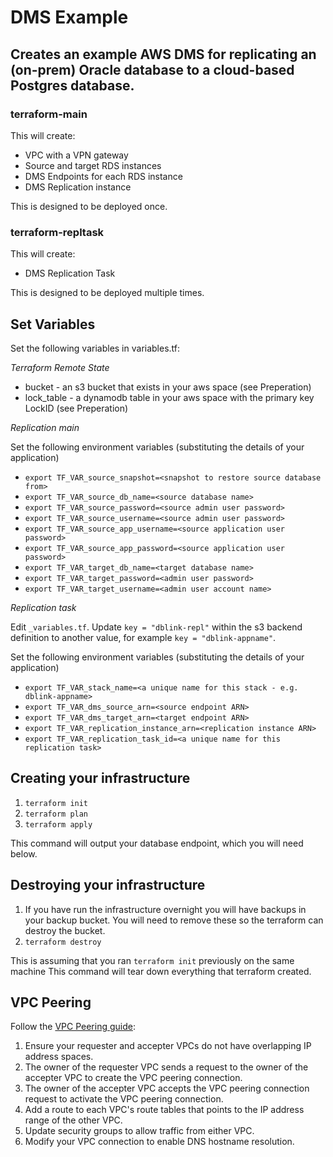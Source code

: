# DMS Example

## Creates an example AWS DMS for replicating an (on-prem) Oracle database to a cloud-based Postgres database.

### terraform-main
This will create:

 * VPC with a VPN gateway
 * Source and target RDS instances
 * DMS Endpoints for each RDS instance
 * DMS Replication instance

This is designed to be deployed once.

### terraform-repltask
This will create:

 * DMS Replication Task

This is designed to be deployed multiple times.

## Set Variables

Set the following variables in variables.tf:

 *Terraform Remote State*
 * bucket - an s3 bucket that exists in your aws space (see Preperation)
 * lock_table - a dynamodb table in your aws space with the primary key LockID (see Preperation)
 
*Replication main*

Set the following environment variables (substituting the details of your application)

* `export TF_VAR_source_snapshot=<snapshot to restore source database from>`
* `export TF_VAR_source_db_name=<source database name>`
* `export TF_VAR_source_password=<source admin user password>`
* `export TF_VAR_source_username=<source admin user password>`
* `export TF_VAR_source_app_username=<source application user password>`
* `export TF_VAR_source_app_password=<source application user password>`
* `export TF_VAR_target_db_name=<target database name>`
* `export TF_VAR_target_password=<admin user password>`
* `export TF_VAR_target_username=<admin user account name>`

*Replication task*

Edit `_variables.tf`. Update `key = "dblink-repl"` within the s3 backend definition to another value, for example `key = "dblink-appname"`.

Set the following environment variables (substituting the details of your application)
 
 * `export TF_VAR_stack_name=<a unique name for this stack - e.g. dblink-appname>`
 * `export TF_VAR_dms_source_arn=<source endpoint ARN>`
 * `export TF_VAR_dms_target_arn=<target endpoint ARN>`
 * `export TF_VAR_replication_instance_arn=<replication instance ARN>`
 * `export TF_VAR_replication_task_id=<a unique name for this replication task>`

## Creating your infrastructure

1. `terraform init`
2. `terraform plan`
3. `terraform apply`

This command will output your database endpoint, which you will need below.

## Destroying your infrastructure

1. If you have run the infrastructure overnight you will have backups in your backup bucket. You will need to remove these so the terraform can destroy the bucket.
1. `terraform destroy`

This is assuming that you ran `terraform init` previously on the same machine
This command will tear down everything that terraform created.

## VPC Peering

Follow the [VPC Peering guide](https://docs.aws.amazon.com/AmazonVPC/latest/PeeringGuide/vpc-peering-basics.html):

1. Ensure your requester and accepter VPCs do not have overlapping IP address spaces.
1. The owner of the requester VPC sends a request to the owner of the accepter VPC to create the VPC peering connection. 
1. The owner of the accepter VPC accepts the VPC peering connection request to activate the VPC peering connection.
1. Add a route to each VPC's route tables that points to the IP address range of the other VPC.
1. Update security groups to allow traffic from either VPC.
1. Modify your VPC connection to enable DNS hostname resolution.
